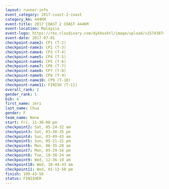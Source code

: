 ```yaml
---
layout: runner-info 
event_category: 2017-coast-2-coast 
category_km: 444KM 
event-title: 2017 COAST 2 COAST 444KM 
event-location: Malaysia 
event-logo: https://res.cloudinary.com/dykbosktl/image/upload/v1574387407/Logo/Logo_gcozjy.jpg 
event-date: 2017-07-01 
checkpoint-name2: CP1 (T-2) 
checkpoint-name3: CP2 (T-3) 
checkpoint-name4: CP3 (T-4) 
checkpoint-name5: CP4 (T-5) 
checkpoint-name6: CP5 (T-6) 
checkpoint-name7: CP6 (T-7) 
checkpoint-name8: CP7 (T-8) 
checkpoint-name9: CP8 (T-9) 
checkpoint-name10: CP9 (T-10) 
checkpoint-name11: FINISH (T-11) 
overall_rank: 2
gender_rank: 1
bib: 4
first_name: Jeri
last_name: Chua
gender: F
team_name: None
start: Fri, 11-30-00 pm
checkpoint2: Sat, 05-24-32 am
checkpoint3: Sat, 03-38-35 pm
checkpoint4: Sun, 03-49-43 am
checkpoint5: Sun, 05-21-21 pm
checkpoint6: Mon, 06-35-28 am
checkpoint7: Mon, 05-29-16 pm
checkpoint8: Tue, 10-38-24 am
checkpoint9: Wed, 12-36-19 am
checkpoint10: Wed, 10-44-43 am
checkpoint11: Wed, 01-13-50 pm
finish: 109-43-50
status: FINISHER
---
```

